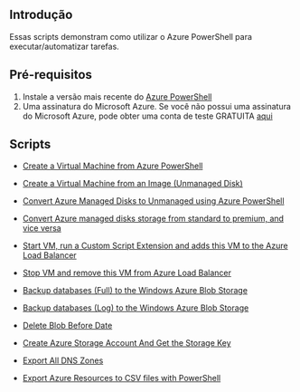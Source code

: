## Introdução
Essas scripts demonstram como utilizar o Azure PowerShell para executar/automatizar tarefas.

## Pré-requisitos
1. Instale a versão mais recente do [Azure PowerShell](http://go.microsoft.com/?linkid=9811175&clcid=0x409)
2. Uma assinatura do Microsoft Azure. Se você não possui uma assinatura do Microsoft Azure, pode obter uma conta de teste GRATUITA [aqui](http://go.microsoft.com/fwlink/?LinkId=330212)

  ## Scripts
  
  + [Create a Virtual Machine from Azure PowerShell](https://github.com/xdanielribeiro/azurepowershell/blob/master/CreateVirtualMachineFromAzurePowerShell.ps1)
  
  + [Create a Virtual Machine from an Image (Unmanaged Disk)](https://github.com/xdanielribeiro/azurepowershell/blob/master/CreateVirtualMachineFromAnImage(Unmanaged%20Disk).ps1)
  
 + [Convert Azure Managed Disks to Unmanaged using Azure PowerShell](https://github.com/xdanielribeiro/azurepowershell/blob/master/ConvertAzureManagedDiskstoUnmanaged.ps1)
 
  + [Convert Azure managed disks storage from standard to premium, and vice versa](https://github.com/xdanielribeiro/azurepowershell/blob/master/ConvertAzureManagedDiskFromStandardToPremium.ps1) 
  
  + [Start VM, run a Custom Script Extension and adds this VM to the Azure Load Balancer](https://github.com/xdanielribeiro/azurepowershell/blob/master/StartVMAndRunCustomScriptExtensionAndAddsToAzureLoadBalancer.ps1)
    
  + [Stop VM and remove this VM from Azure Load Balancer](https://github.com/xdanielribeiro/azurepowershell/blob/master/StopVMAndRemoveThisVMFromTheAzureLoadBalancer.ps1)
  
  + [Backup databases (Full) to the Windows Azure Blob Storage ](https://github.com/xdanielribeiro/azurepowershell/blob/master/BackupSqlDatabasesFull.ps1)
  
  + [Backup databases (Log) to the Windows Azure Blob Storage](https://github.com/xdanielribeiro/azurepowershell/blob/master/BackupSqlDatabasesLog.ps1)
  
  + [Delete Blob Before Date](https://github.com/xdanielribeiro/azurepowershell/blob/master/DeleteBlobBeforeDate.ps1)
  
  + [Create Azure Storage Account And Get the Storage Key](https://github.com/xdanielribeiro/azurepowershell/blob/master/CreateAzureStorageAccountAndGetStorageKey.ps1)
  
  + [Export All DNS Zones](https://github.com/xdanielribeiro/azurepowershell/blob/master/ExportAllDNSZones.ps1)
    
  + [Export Azure Resources to CSV files with PowerShell](https://github.com/xdanielribeiro/azurepowershell/blob/master/ExportAzResourcesToCSV.ps1)
